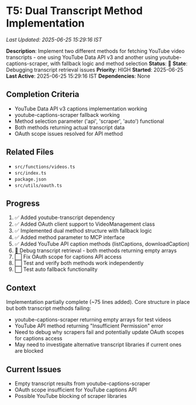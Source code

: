 # T5: Dual Transcript Method Implementation
*Last Updated: 2025-06-25 15:29:16 IST*

**Description**: Implement two different methods for fetching YouTube video transcripts - one using YouTube Data API v3 and another using youtube-captions-scraper, with fallback logic and method selection
**Status**: 🔄 **State**: Debugging transcript retrieval issues
**Priority**: HIGH
**Started**: 2025-06-25
**Last Active**: 2025-06-25 15:29:16 IST
**Dependencies**: None

## Completion Criteria
- YouTube Data API v3 captions implementation working
- youtube-captions-scraper fallback working  
- Method selection parameter ('api', 'scraper', 'auto') functional
- Both methods returning actual transcript data
- OAuth scope issues resolved for API method

## Related Files
- `src/functions/videos.ts`
- `src/index.ts`
- `package.json`
- `src/utils/oauth.ts`

## Progress
1. ✅ Added youtube-transcript dependency
2. ✅ Added OAuth client support to VideoManagement class
3. ✅ Implemented dual method structure with fallback logic
4. ✅ Added method parameter to MCP interface
5. ✅ Added YouTube API caption methods (listCaptions, downloadCaption)
6. 🔄 Debug transcript retrieval - both methods returning empty arrays
7. ⬜ Fix OAuth scope for captions API access
8. ⬜ Test and verify both methods work independently
9. ⬜ Test auto fallback functionality

## Context
Implementation partially complete (~75 lines added). Core structure in place but both transcript methods failing:
- youtube-captions-scraper returning empty arrays for test videos
- YouTube API method returning "Insufficient Permission" error
- Need to debug why scrapers fail and potentially update OAuth scopes for captions access
- May need to investigate alternative transcript libraries if current ones are blocked

## Current Issues
- Empty transcript results from youtube-captions-scraper
- OAuth scope insufficient for YouTube captions API
- Possible YouTube blocking of scraper libraries
